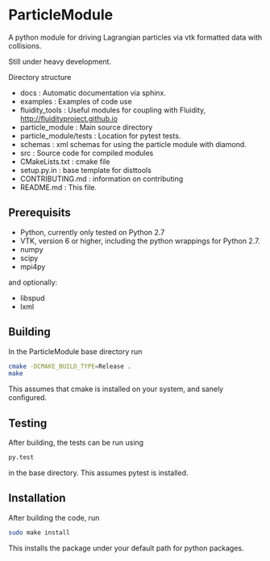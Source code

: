 # ParticleModule
A python module for driving Lagrangian particles via vtk formatted data with collisions.

Still under heavy development.

Directory structure

* docs : Automatic documentation via sphinx.
* examples : Examples of code use
* fluidity_tools : Useful modules for coupling with Fluidity, http://fluidityproject.github.io
* particle_module : Main source directory
* particle_module/tests : Location for pytest tests.
* schemas : xml schemas for using the particle module with diamond.
* src : Source code for compiled modules
* CMakeLists.txt : cmake file
* setup.py.in : base template for disttools
* CONTRIBUTING.md : information on contributing
* README.md : This file.

Prerequisits
------------

* Python, currently only tested on Python 2.7
* VTK, version 6 or higher, including the python wrappings for Python 2.7.
* numpy
* scipy
* mpi4py

and optionally:

* libspud
* lxml

Building
--------

In the ParticleModule base directory run

```bash
cmake -DCMAKE_BUILD_TYPE=Release .
make
```

This assumes that cmake is installed on your system, and sanely configured.

Testing
-------

After building, the tests can be run using

```bash
py.test
```

in the base directory. This assumes pytest is installed.

Installation
------------

After building the code, run

```bash
sudo make install
```

This installs the package under your default path for python packages.
